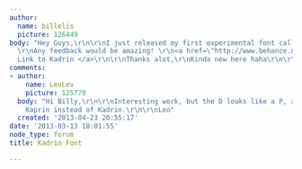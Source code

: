 ```yaml
---
author:
  name: billelis
  picture: 126449
body: "Hey Guys,\r\n\r\nI just released my first experimental font called Kadrin.
  \r\nAny feedback would be amazing! \r\n<a href=\"http://www.behance.net/gallery/Kadrin-Font/7493803\">
  Link to Kadrin </a>\r\n\r\nThanks alot,\r\nKinda new here haha\r\n\r\nBilly"
comments:
- author:
    name: LevLev
    picture: 125779
  body: "Hi Billy,\r\n\r\nInteresting work, but the D looks like a P, at first I read
    Kaprin instead of Kadrin.\r\n\r\nLeo"
  created: '2013-04-23 20:55:17'
date: '2013-03-13 18:01:55'
node_type: forum
title: Kadrin Font

---
```

